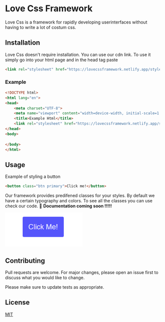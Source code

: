 # Love Css Framework

Love Css is a framework for rapidly developing userinterfaces without having to write a lot of costum css. 

## Installation
Love Css doesn't require installation. You can use our cdn link. To use it simply go into your html page and in the head tag paste
```html
<link rel="stylesheet" href="https://lovecssframework.netlify.app/style.css">
```

### Example

```html
<!DOCTYPE html>
<html lang="en">
<head>
    <meta charset="UTF-8">
    <meta name="viewport" content="width=device-width, initial-scale=1.0">
    <title>Example Html</title>
    <link rel="stylesheet" href="https://lovecssframework.netlify.app/style.css">
</head>
<body>
    
</body>
</html>
```

## Usage
Example of styling a button
```html
<button class="btn primary">Click me!</button>

```

Our framework provides predifened classes for your styles. By default we have a certain typography and colors. To see all the classes you can use check our code. 📃 **Documentation coming soon !!!!!**

![Button](assets/Capture.png)


## Contributing
Pull requests are welcome. For major changes, please open an issue first to discuss what you would like to change.

Please make sure to update tests as appropriate.

## License
[MIT](https://choosealicense.com/licenses/mit/)
